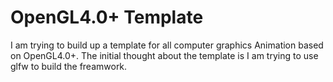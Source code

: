 # OpenGL4.0+ Template

I am trying to build up a template for all computer graphics Animation based on OpenGL4.0+. The initial thought about the template is I am trying to use glfw to build the freamwork. 
